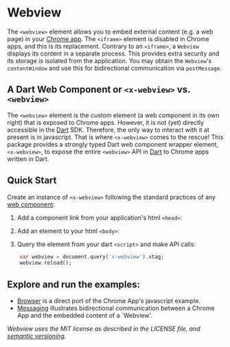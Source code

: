 # Webview

The `<webview>` element allows you to embed external content (e.g. a web page) 
in your [Chrome app][webview].  The `<iframe>` element is disabled in Chrome 
apps, and this is its replacement.  Contrary to an `<iframe>`, a `Webview` 
displays its content in a separate process.  This provides extra security and 
its storage is isolated from the application.  You may obtain the `Webview`'s 
`contentWindow` and use this for bidirectional communication via `postMessage`.

## A Dart Web Component or `<x-webview>` vs. `<webview>`

The `<webview>` element is the custom element (a web component in its own right)
that is exposed to Chrome apps.  However, it is not (yet) directly accessible
in the [Dart] SDK.  Therefore, the only way to interact with it at present is in
javascript.  That is where `<x-webview>` comes to the rescue!  This package
provides a strongly typed Dart web component wrapper element, `<x-webview>`, to
expose the entire `<webview>` API in [Dart][] to Chrome apps written in Dart.

## Quick Start

Create an instance of `<x-webview>` following the standard practices of any
[web component][]:

1) Add a component link from your application's html `<head>`:

	<link rel="components" href="packages/webview/webview.html">
	
2) Add an element to your html `<body>`:
	
	<x-webview src="{{'http://news.google.com/'}}"></x-webview>

3) Query the element from your dart `<script>` and make API calls:

```dart
	var webview = document.query('x-webview').xtag;
	webview.reload();
```
	
## Explore and run the examples:
	
- [Browser][] is a direct port of the Chrome App's javascript example.
- [Messaging][] illustrates bidirectional communication between a Chrome App
and the embedded content of a `Webview'.

_Webview uses the MIT license as described in the LICENSE file, and 
[semantic versioning][]._

[Browser]: https://github.com/rmsmith/webview/tree/master/example/browser
[Dart]: http://www.dartlang.org/
[Messaging]: https://github.com/rmsmith/webview/tree/master/example/messaging
[semantic versioning]: http://semver.org/
[web component]: http://pub.dartlang.org/packages/web_ui
[webview]: https://developer.chrome.com/trunk/apps/app_external.html
